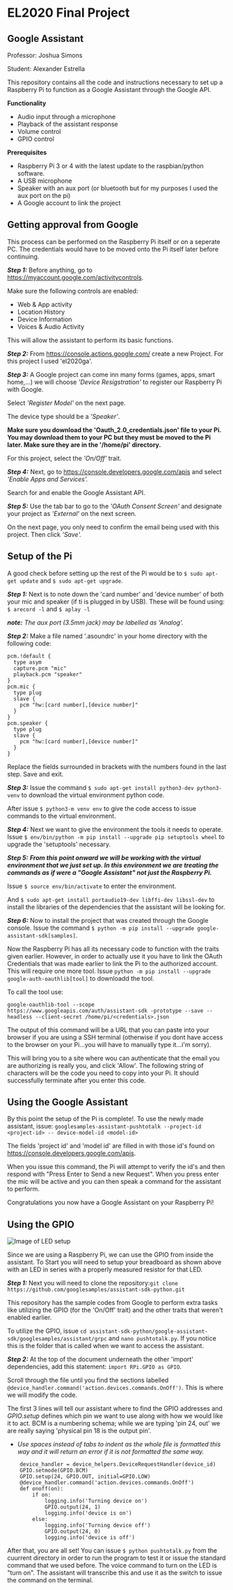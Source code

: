 # EL2020 Final Project
## Google Assistant ##

Professor: Joshua Simons

Student: Alexander Estrella

This repository contains all the code and instructions necessary to set up a Raspberry Pi to function as a Google Assistant through the Google API.

**Functionality**
- Audio input through a microphone
- Playback of the assistant response 
- Volume control
- GPIO control

**Prerequisites**
- Raspberry Pi 3 or 4 with the latest update to the raspbian/python software.
- A USB microphone
- Speaker with an aux port (or bluetooth but for my purposes I used the aux port on the pi)
- A Google account to link the project

## Getting approval from Google ##
This process can be performed on the Raspberry Pi itself or on a seperate PC. The credentials would have to be moved onto the Pi itself later before continuing.

***Step 1:*** Before anything, go to https://myaccount.google.com/activitycontrols.

Make sure the following controls are enabled:
- Web & App activity
- Location History
- Device Information
- Voices & Audio Activity

This will allow the assistant to perform its basic functions. 

***Step 2:*** From https://console.actions.google.com/ create a new Project. For this project I used 'el2020ga'.

***Step 3:*** A Google project can come inn many forms (games, apps, smart home,...) we will choose *'Device Resigstration'* to register our Raspberry Pi with Google. 

Select *'Register Model'* on the next page. 

The device type should be a *'Speaker'*.

**Make sure you download the 'Oauth_2.0_credentials.json' file to your Pi. You may download them to your PC but they must be moved to the Pi later. Make sure they are in the '/home/pi' directory.** 

For this project, select the *'On/Off'* trait.

***Step 4:*** Next, go to https://console.developers.google.com/apis and select *'Enable Apps and Services'.*

Search for and enable the Google Assistant API.

***Step 5:***   Use the tab bar to go to the *'OAuth Consent Screen'* and designate your project as *'External'* on the next screen.

On the next page, you only need to confirm the email being used with this project. Then click *'Save'.* 

## Setup of the Pi ##
A good check before setting up the rest of the Pi would be to `$ sudo apt-get update` and `$ sudo apt-get upgrade`.

***Step 1:*** Next is to note down the 'card number' and 'device number' of both your mic and speaker (if ti is plugged in by USB). These will be found using: `$ arecord -l` and `$ aplay -l`

_**note:** The aux port (3.5mm jack) may be labelled as 'Analog'._

***Step 2:*** Make a file named '.asoundrc' in your home directory with the following code:
```
pcm.!default {
  type asym
  capture.pcm "mic"
  playback.pcm "speaker"
}
pcm.mic {
  type plug
  slave {
    pcm "hw:[card number],[device number]"
  }
}
pcm.speaker {
  type plug
  slave {
    pcm "hw:[card number],[device number]"
  }
}
```
Replace the fields surrounded in brackets with the numbers found in the last step.
Save and exit.

***Step 3:*** Issue the command `$ sudo apt-get install python3-dev python3-venv` to download the virtual environment python code. 

After issue `$ python3-m venv env` to give the code access to issue commands to the virtual environment.

***Step 4:*** Next we want to give the environment the tools it needs to operate. Issue `$ env/bin/python -m pip install --upgrade pip setuptools wheel` to upgrade the 'setuptools' necessary.

***Step 5:***
__*From this point onward we will be working with the virtual environment that we just set up. In this environment we are treating the commands as if were a "Google Assistant" not just the Raspberry Pi.*__

Issue `$ source env/bin/activate` to enter the environment.

And `$ sudo apt-get install portaudio19-dev libffi-dev libssl-dev` to install  the libraries of the dependencies that the assistant will be looking for.

***Step 6:*** Now to install the project that was created through the Google console. Issue the command `$ python -m pip install --upgrade google-assistant-sdk[samples]`.

Now the Raspberry Pi has all its necessary code to function with the traits given earlier. However, in order to actually use it you have to link the OAuth Credentials that was made earlier to link the Pi to the authorized account. This will require one more tool. Issue `python -m pip install --upgrade google-auth-oauthlib[tool]` to downloadd the tool.

To call the tool use:

`google-oauthlib-tool --scope https://www.googleapis.com/auth/assistant-sdk -prototype --save --headless --client-secret /home/pi/<credentials>.json`

The output of this command will be a URL that you can paste into your browser if you are using a SSH terminal (otherwise if you dont have access to the browser on your Pi...you will have to manually type it...i'm sorry).

This will bring you to a site where wou can authenticate that the email you are authorizing is really you, and click 'Allow'. The following string of characters will be the code you need to copy into your Pi. It should successfully terminate after you enter this code.

## Using the Google Assistant ##
By this point the setup of the Pi is complete!. To use the newly made assistant, issue:
`googlesamples-assistant-pushtotalk --project-id <project-id> -- device-model-id <model-id>`

The fields 'project id' and 'model id' are filled in with those id's found on https://console.developers.google.com/apis.

When you issue this command, the Pi will attempt to verify the id's and then respond with "Press Enter to Send a new Request". When you press enter the mic will be active and you can then speak a command for the assistant to perform.

Congratulations you now have a Google Assistant on your Raspberry Pi!

## Using the GPIO ##
![Image of LED setup](https://developers.google.com/assistant/sdk/images/rpi3_schematics.png)

Since we are using a Raspberry Pi, we can use the GPIO from inside the assistant. To Start you will need to setup your breadboard as shown above with an LED in series with a properly measured resistor for that LED.

***Step 1:*** Next you will need to clone the repository:`git clone https://github.com/googlesamples/assistant-sdk-python.git`

This repository has the sample codes from Google to perform extra tasks like utilizing the GPIO (for the 'On/Off' trait) and the other traits that weren't enabled earlier.

To utilize the GPIO, issue `cd assistant-sdk-python/google-assistant-sdk/googlesamples/assistant/grpc` and `nano pushtotalk.py`. If you notice this is the folder that is called when we want to access the assistant. 

***Step 2:*** At the top of the document underneath the other 'import' dependencies, add this statement:
`import RPi.GPIO as GPIO`.

Scroll through the file until you find the sections labelled `@device_handler.command('action.devices.commands.OnOff')`. This is where we will modify the code.

The first 3 lines will tell our assistant where to find the GPIO addresses and *GPIO.setup*  defines which pin we want to use along with how we would like it to act. BCM is a numbering schema; while we are typing 'pin 24, out' we are really saying 'physical pin 18 is the output pin'.

* *Use spaces instead of tabs to indent as the whole file is formatted this way and it will return an error if it is not formatted the same way.*

```
    device_handler = device_helpers.DeviceRequestHandler(device_id)
    GPIO.setmode(GPIO.BCM)
    GPIO.setup(24, GPIO.OUT, initial=GPIO.LOW)
    @device_handler.command('action.devices.commands.OnOff')
    def onoff(on):
        if on:
            logging.info('Turning device on')
            GPIO.output(24, 1)
            logging.info('device is on')
        else:
            logging.info('Turning device off')
            GPIO.output(24, 0)
            logging.info('device is off')
```

After that, you are all set! You can issue `$ python pushtotalk.py` from the cuurrent directory in order to run the program to test it or issue the standard command that we used before. The voice command to turn on the LED is "turn on". The assistant will transcribe this and use it as the switch to issue the command on the terminal.
